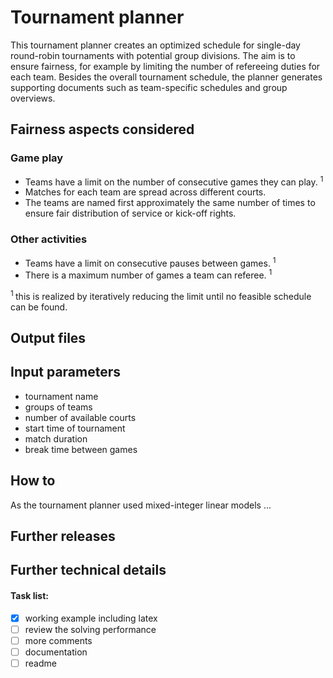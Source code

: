# Tournament planner
This tournament planner creates an optimized schedule for single-day round-robin tournaments with potential group divisions. The aim is to ensure fairness, for example by limiting the number of refereeing duties for each team. Besides the overall tournament schedule, the planner generates supporting documents such as team-specific schedules and group overviews.

## Fairness aspects considered
### Game play
- Teams have a limit on the number of consecutive games they can play. <sup> 1 </sup>
- Matches for each team are spread across different courts.
- The teams are named first approximately the same number of times to ensure fair distribution of service or kick-off rights.
### Other activities
- Teams have a limit on consecutive pauses between games. <sup> 1 </sup>
- There is a maximum number of games a team can referee. <sup> 1 </sup>

<sup> 1 </sup> this is realized by iteratively reducing the limit until no feasible schedule can be found.

## Output files

## Input parameters
- tournament name
- groups of teams
- number of available courts
- start time of tournament
- match duration
- break time between games

## How to
As the tournament planner used mixed-integer linear models ...

## Further releases

## Further technical details

#### Task list:
- [x] working example including latex
- [ ] review the solving performance
- [ ] more comments
- [ ] documentation
- [ ] readme
